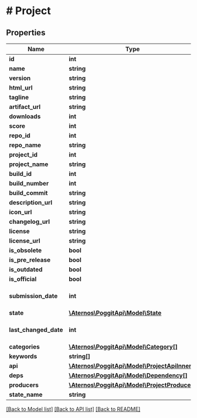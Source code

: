 # # Project

## Properties

Name | Type | Description | Notes
------------ | ------------- | ------------- | -------------
**id** | **int** |  | [optional]
**name** | **string** |  | [optional]
**version** | **string** |  | [optional]
**html_url** | **string** |  | [optional]
**tagline** | **string** |  | [optional]
**artifact_url** | **string** |  | [optional]
**downloads** | **int** |  | [optional]
**score** | **int** |  | [optional]
**repo_id** | **int** |  | [optional]
**repo_name** | **string** |  | [optional]
**project_id** | **int** |  | [optional]
**project_name** | **string** |  | [optional]
**build_id** | **int** |  | [optional]
**build_number** | **int** |  | [optional]
**build_commit** | **string** |  | [optional]
**description_url** | **string** |  | [optional]
**icon_url** | **string** |  | [optional]
**changelog_url** | **string** |  | [optional]
**license** | **string** |  | [optional]
**license_url** | **string** |  | [optional]
**is_obsolete** | **bool** |  | [optional]
**is_pre_release** | **bool** |  | [optional]
**is_outdated** | **bool** |  | [optional]
**is_official** | **bool** |  | [optional]
**submission_date** | **int** | Date as unix timestamp | [optional]
**state** | [**\Aternos\PoggitApi\Model\State**](State.md) |  | [optional]
**last_changed_date** | **int** | Date as unix timestamp | [optional]
**categories** | [**\Aternos\PoggitApi\Model\Category[]**](Category.md) |  | [optional]
**keywords** | **string[]** |  | [optional]
**api** | [**\Aternos\PoggitApi\Model\ProjectApiInner[]**](ProjectApiInner.md) |  | [optional]
**deps** | [**\Aternos\PoggitApi\Model\Dependency[]**](Dependency.md) |  | [optional]
**producers** | [**\Aternos\PoggitApi\Model\ProjectProducers**](ProjectProducers.md) |  | [optional]
**state_name** | **string** |  | [optional]

[[Back to Model list]](../../README.md#models) [[Back to API list]](../../README.md#endpoints) [[Back to README]](../../README.md)
